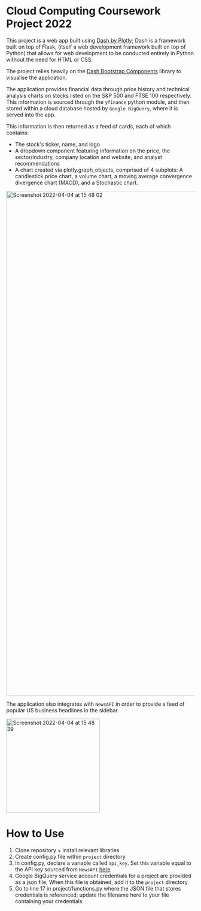 # Cloud Computing Coursework Project 2022

This project is a web app built using [Dash by Plotly](https://plotly.com/dash/); Dash is a framework built on top of Flask, (itself a web development framework built on top of Python) that allows for web development to be conducted entirely in Python without the need for HTML or CSS.

The project relies heavily on the [Dash Bootstrap Components](https://dash-bootstrap-components.opensource.faculty.ai/) library to visualise the application.

The application provides financial data through price history and technical analysis charts on stocks listed on the S&P 500 and FTSE 100 respectively. This information is sourced through the `yfinance` python module, and then stored within a cloud database hosted by `Google BigQuery`, where it is served into the app.

This information is then returned as a feed of cards, each of which contains:

- The stock's ticker, name, and logo
- A dropdown component featuring information on the price, the sector/industry, company location and website, and analyst recommendations
- A chart created via plotly.graph_objects, comprised of 4 subplots: A candlestick price chart, a volume chart, a moving average convergence divergence chart (MACD), and a Stochastic chart.

<img width="1345" alt="Screenshot 2022-04-04 at 15 48 02" src="https://user-images.githubusercontent.com/58397502/161569986-1bec9f1f-21b2-4567-b988-d74c8309b1e6.png">

The application also integrates with `NewsAPI` in order to provide a feed of popular US business headlines in the sidebar.

<img width="250" alt="Screenshot 2022-04-04 at 15 48 39" src="https://user-images.githubusercontent.com/58397502/161570121-c01f52c2-9bc2-4ba0-80eb-23b7a93be1cc.png">

# How to Use

1. Clone repository + install relevant libraries
2. Create config.py file within `project` directory
3. In config.py, declare a variable called `api_key`. Set this variable equal to the API key sourced from `NewsAPI` [here](https://newsapi.org/register)
4. Google BigQuery service account credentials for a project are provided as a json file; When this file is obtained, add it to the `project` directory
5. Go to line 17 in project/functions.py where the JSON file that stores credentials is referenced; update the filename here to your file containing your credentials.
